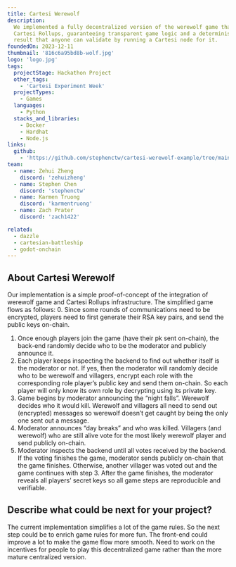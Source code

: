 ```yaml
---
title: Cartesi Werewolf
description:
  We implemented a fully decentralized version of the werewolf game that runs on
  Cartesi Rollups, guaranteeing transparent game logic and a deterministic game
  result that anyone can validate by running a Cartesi node for it.
foundedOn: 2023-12-11
thumbnail: '816c6a95bd8b-wolf.jpg'
logo: 'logo.jpg'
tags:
  projectStage: Hackathon Project
  other_tags:
    - 'Cartesi Experiment Week'
  projectTypes:
    - Games
  languages:
    - Python
  stacks_and_libraries:
    - Docker
    - Hardhat
    - Node.js
links:
  github:
    - 'https://github.com/stephenctw/cartesi-werewolf-example/tree/main'
team:
  - name: Zehui Zheng
    discord: 'zehuizheng'
  - name: Stephen Chen
    discord: 'stephenctw'
  - name: Karmen Truong
    discord: 'karmentruong'
  - name: Zach Prater
    discord: 'zach1422'

related:
  - dazzle
  - cartesian-battleship
  - godot-onchain
---
```


## About Cartesi Werewolf

Our implementation is a simple proof-of-concept of the integration of werewolf
game and Cartesi Rollups infrastructure. The simplified game flows as
follows: 0. Since some rounds of communications need to be encrypted, players
need to first generate their RSA key pairs, and send the public keys on-chain.

1. Once enough players join the game (have their pk sent on-chain), the back-end
   randomly decide who to be the moderator and publicly announce it.
2. Each player keeps inspecting the backend to find out whether itself is the
   moderator or not. If yes, then the moderator will randomly decide who to be
   werewolf and villagers, encrypt each role with the corresponding role
   player’s public key and send them on-chain. So each player will only know its
   own role by decrypting using its private key.
3. Game begins by moderator announcing the “night falls”. Werewolf decides who
   it would kill. Werewolf and villagers all need to send out (encrypted)
   messages so werewolf doesn’t get caught by being the only one sent out a
   message.
4. Moderator announces “day breaks” and who was killed. Villagers (and werewolf)
   who are still alive vote for the most likely werewolf player and send
   publicly on-chain.
5. Moderator inspects the backend until all votes received by the backend. If
   the voting finishes the game, moderator sends publicly on-chain that the game
   finishes. Otherwise, another villager was voted out and the game continues
   with step 3. After the game finishes, the moderator reveals all players’
   secret keys so all game steps are reproducible and verifiable.

## Describe what could be next for your project?

The current implementation simplifies a lot of the game rules. So the next step
could be to enrich game rules for more fun. The front-end could improve a lot to
make the game flow more smooth. Need to work on the incentives for people to
play this decentralized game rather than the more mature centralized version.
